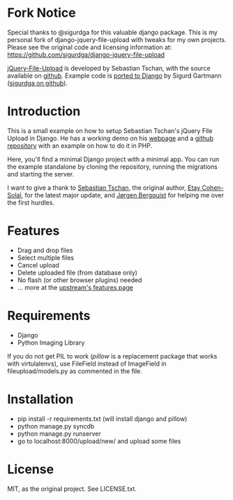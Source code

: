 Fork Notice
===========
Special thanks to @sigurdga for this valuable django package. This is my personal fork of django-jquery-file-upload with tweaks for my own projects. Please see the original code and licensing information at: https://github.com/sigurdga/django-jquery-file-upload

[jQuery-File-Upload](http://aquantum-demo.appspot.com/file-upload) is developed by Sebastian Tschan, with the source available on [github](https://github.com/blueimp/jQuery-File-Upload). Example code is [ported to Django](https://github.com/sigurdga/django-jquery-file-upload) by Sigurd Gartmann ([sigurdga on github](https://github.com/sigurdga/)).

Introduction
============

This is a small example on how to setup Sebastian Tschan's jQuery File Upload in Django. He has a working demo on his [webpage](http://aquantum-demo.appspot.com/file-upload) and a [github repository](https://github.com/blueimp/jQuery-File-Upload) with an example on how to do it in PHP.

Here, you'll find a minimal Django project with a minimal app. You can run the example standalone by cloning the repository, running the migrations and starting the server.

I want to give a thank to [Sebastian Tschan](https://github.com/blueimp), the original author, [Etay Cohen-Solal](https://github.com/et-cs), for the latest major update, and [Jørgen Bergquist](https://github.com/bergquis) for helping me over the first hurdles.

Features
========

* Drag and drop files
* Select multiple files
* Cancel upload
* Delete uploaded file (from database only)
* No flash (or other browser plugins) needed
* … more at the [upstream's features page](http://aquantum-demo.appspot.com/file-upload#features)

Requirements
============

* Django
* Python Imaging Library

If you do not get PIL to work (_pillow_ is a replacement package that works
with virtulalenvs), use FileField instead of ImageField in
fileupload/models.py as commented in the file.

Installation
============

* pip install -r requirements.txt (will install django and pillow)
* python manage.py syncdb
* python manage.py runserver
* go to localhost:8000/upload/new/ and upload some files

License
=======
MIT, as the original project. See LICENSE.txt.
